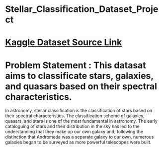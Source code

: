 # Stellar_Classification_Dataset_Project
# [Kaggle Dataset Source Link](https://www.kaggle.com/datasets/fedesoriano/stellar-classification-dataset-sdss17)
# Problem Statement : This datasat aims to classificate stars, galaxies, and quasars based on their spectral characteristics.

In astronomy, stellar classification is the classification of stars based on their spectral characteristics. The classification scheme of galaxies, quasars, and stars is one of the most fundamental in astronomy. The early cataloguing of stars and their distribution in the sky has led to the understanding that they make up our own galaxy and, following the distinction that Andromeda was a separate galaxy to our own, numerous galaxies began to be surveyed as more powerful telescopes were built. 

